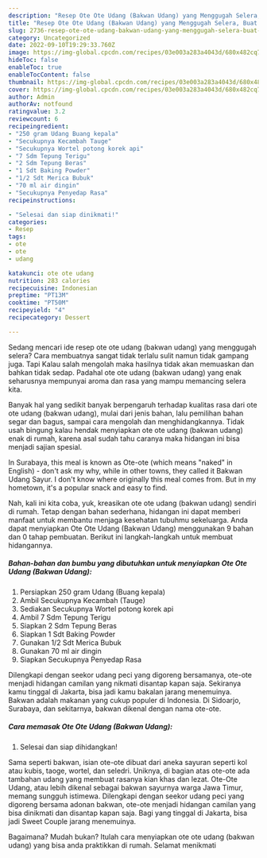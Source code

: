 ```yaml
---
description: "Resep Ote Ote Udang (Bakwan Udang) yang Menggugah Selera, Buat Buka Puasa Bikin Ngiler"
title: "Resep Ote Ote Udang (Bakwan Udang) yang Menggugah Selera, Buat Buka Puasa Bikin Ngiler"
slug: 2736-resep-ote-ote-udang-bakwan-udang-yang-menggugah-selera-buat-buka-puasa-bikin-ngiler
category: Uncategorized
date: 2022-09-10T19:29:33.760Z
image: https://img-global.cpcdn.com/recipes/03e003a283a4043d/680x482cq70/ote-ote-udang-bakwan-udang-foto-resep-utama.jpg
hideToc: false
enableToc: true
enableTocContent: false
thumbnail: https://img-global.cpcdn.com/recipes/03e003a283a4043d/680x482cq70/ote-ote-udang-bakwan-udang-foto-resep-utama.jpg
cover: https://img-global.cpcdn.com/recipes/03e003a283a4043d/680x482cq70/ote-ote-udang-bakwan-udang-foto-resep-utama.jpg
author: Admin
authorAv: notfound
ratingvalue: 3.2
reviewcount: 6
recipeingredient:
- "250 gram Udang Buang kepala"
- "Secukupnya Kecambah Tauge"
- "Secukupnya Wortel potong korek api"
- "7 Sdm Tepung Terigu"
- "2 Sdm Tepung Beras"
- "1 Sdt Baking Powder"
- "1/2 Sdt Merica Bubuk"
- "70 ml air dingin"
- "Secukupnya Penyedap Rasa"
recipeinstructions:

- "Selesai dan siap dinikmati!"
categories:
- Resep
tags:
- ote
- ote
- udang

katakunci: ote ote udang 
nutrition: 283 calories
recipecuisine: Indonesian
preptime: "PT13M"
cooktime: "PT50M"
recipeyield: "4"
recipecategory: Dessert

---
```



Sedang mencari ide resep ote ote udang (bakwan udang) yang menggugah selera? Cara membuatnya sangat tidak terlalu sulit namun tidak gampang juga. Tapi Kalau salah mengolah maka hasilnya tidak akan memuaskan dan bahkan tidak sedap. Padahal ote ote udang (bakwan udang) yang enak seharusnya mempunyai aroma dan rasa yang mampu memancing selera kita.


Banyak hal yang sedikit banyak berpengaruh terhadap kualitas rasa dari ote ote udang (bakwan udang), mulai dari jenis bahan, lalu pemilihan bahan segar dan bagus, sampai cara mengolah dan menghidangkannya. Tidak usah bingung kalau hendak menyiapkan ote ote udang (bakwan udang) enak di rumah, karena asal sudah tahu caranya maka hidangan ini bisa menjadi sajian spesial.

In Surabaya, this meal is known as Ote-ote (which means &#34;naked&#34; in English) - don&#39;t ask my why, while in other towns, they called it Bakwan Udang Sayur. I don&#39;t know where originally this meal comes from. But in my hometown, it&#39;s a popular snack and easy to find.


Nah, kali ini kita coba, yuk, kreasikan ote ote udang (bakwan udang) sendiri di rumah. Tetap dengan bahan sederhana, hidangan ini dapat memberi manfaat untuk membantu menjaga kesehatan tubuhmu sekeluarga. Anda dapat menyiapkan Ote Ote Udang (Bakwan Udang) menggunakan 9 bahan dan 0 tahap pembuatan. Berikut ini langkah-langkah untuk membuat hidangannya.

<!--inarticleads1-->

##### Bahan-bahan dan bumbu yang dibutuhkan untuk menyiapkan Ote Ote Udang (Bakwan Udang):

1. Persiapkan 250 gram Udang (Buang kepala)
1. Ambil Secukupnya Kecambah (Tauge)
1. Sediakan Secukupnya Wortel potong korek api
1. Ambil 7 Sdm Tepung Terigu
1. Siapkan 2 Sdm Tepung Beras
1. Siapkan 1 Sdt Baking Powder
1. Gunakan 1/2 Sdt Merica Bubuk
1. Gunakan 70 ml air dingin
1. Siapkan Secukupnya Penyedap Rasa


Dilengkapi dengan seekor udang peci yang digoreng bersamanya, ote-ote menjadi hidangan camilan yang nikmati disantap kapan saja. Sekiranya kamu tinggal di Jakarta, bisa jadi kamu bakalan jarang menemuinya. Bakwan adalah makanan yang cukup populer di Indonesia. Di Sidoarjo, Surabaya, dan sekitarnya, bakwan dikenal dengan nama ote-ote. 

<!--inarticleads2-->

##### Cara memasak Ote Ote Udang (Bakwan Udang):


1. Selesai dan siap dihidangkan!

Sama seperti bakwan, isian ote-ote dibuat dari aneka sayuran seperti kol atau kubis, taoge, wortel, dan seledri. Uniknya, di bagian atas ote-ote ada tambahan udang yang membuat rasanya kian khas dan lezat. Ote-Ote Udang, atau lebih dikenal sebagai bakwan sayurnya warga Jawa Timur, memang sungguh istimewa. Dilengkapi dengan seekor udang peci yang digoreng bersama adonan bakwan, ote-ote menjadi hidangan camilan yang bisa dinikmati dan disantap kapan saja. Bagi yang tinggal di Jakarta, bisa jadi Sweet Couple jarang menemuinya. 

Bagaimana? Mudah bukan? Itulah cara menyiapkan ote ote udang (bakwan udang) yang bisa anda praktikkan di rumah. Selamat menikmati
